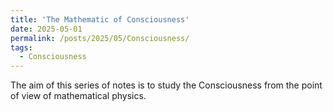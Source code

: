 ```yaml
---
title: 'The Mathematic of Consciousness'
date: 2025-05-01
permalink: /posts/2025/05/Consciousness/
tags:
  - Consciousness
---
```


The aim of this series of notes is to study the Consciousness from the point of view of mathematical physics.

